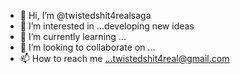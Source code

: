 - 👋 Hi, I’m @twistedshit4realsaga
- 👀 I’m interested in ...developing new ideas
- 🌱 I’m currently learning ...
- 💞️ I’m looking to collaborate on ...
- 📫 How to reach me ...twistedshit4real@gmail.com 

<!---
twistedshit4realsaga/twistedshit4realsaga is a ✨ special ✨ repository because its `README.md` (this file) appears on your GitHub profile.
You can click the Preview link to take a look at your changes.
--->
